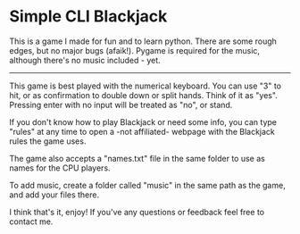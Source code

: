 # Simple CLI Blackjack
This is a game I made for fun and to learn python. There are some rough edges, but no major bugs (afaik!).
Pygame is required for the music, although there's no music included - yet.

---------

This game is best played with the numerical keyboard.
You can use "3" to hit, or as confirmation to double down or split hands. Think of it as "yes".
Pressing enter with no input will be treated as "no", or stand.

If you don't know how to play Blackjack or need some info, you can type "rules" at any time
to open a -not affiliated- webpage with the Blackjack rules the game uses.

The game also accepts a "names.txt" file in the same folder to use as names for the CPU players.

To add music, create a folder called "music" in the same path as the game, and add your files there.

I think that's it, enjoy! If you've any questions or feedback feel free to contact me.
